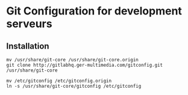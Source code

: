 Git Configuration for development serveurs
==========================================


Installation
------------

    mv /usr/share/git-core /usr/share/git-core.origin
    git clone http://gitlabhq.ger-multimedia.com/gitconfig.git /usr/share/git-core

    mv /etc/gitconfig /etc/gitconfig.origin
    ln -s /usr/share/git-core/gitconfig /etc/gitconfig


